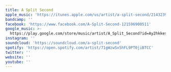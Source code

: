 ```yaml
---
title: A Split Second
apple_music: 'https://itunes.apple.com/us/artist/a-split-second/214323914'
bandcamp: ''
facebook: 'https://www.facebook.com/A-Split-Second-121596900511'
google_music: >-
  https://play.google.com/store/music/artist/A_Split_Second?id=Ay2hkkesc4peq37m2rj2g6okgxi
instagram: ''
soundcloud: 'https://soundcloud.com/a-split-second'
spotify: 'https://open.spotify.com/artist/71gWzwSxShFL9PT0jiBTCC'
twitter: ''
website: ''
youtube: ''
---
```

